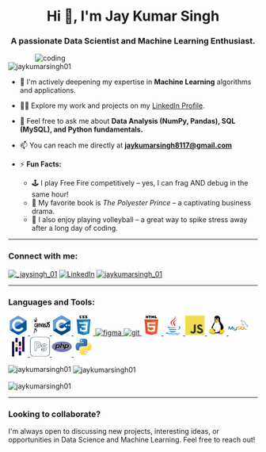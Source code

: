 <h1 align="center">Hi 👋, I'm Jay Kumar Singh</h1>
<h3 align="center">A passionate Data Scientist and Machine Learning Enthusiast.</h3>

<img align="right" alt="coding" width="450" src="https://camo.githubusercontent.com/5046cb083418fd1922b7f5990e594c3bb06f5d87e5516cd8839ae0aa48b3aec4/68747470733a2f2f696d%...gif">

<p align="left"> <img src="https://komarev.com/ghpvc/?username=jaykumarsingh01&label=Profile%20views&color=0e75b6&style=flat" alt="jaykumarsingh01" /> </p>

- 🌱 I'm actively deepening my expertise in **Machine Learning** algorithms and applications.
- 👨‍💻 Explore my work and projects on my [LinkedIn Profile](https://www.linkedin.com/in/jay-kumar-singh-7a91b0260/).
- 💬 Feel free to ask me about **Data Analysis (NumPy, Pandas), SQL (MySQL), and Python fundamentals.**
- 📫 You can reach me directly at **jaykumarsingh8117@gmail.com**

- ⚡ **Fun Facts:**
    * 🕹️ I play Free Fire competitively – yes, I can frag AND debug in the same hour!
    * 📖 My favorite book is *The Polyester Prince* – a captivating business drama.
    * 🏐 I also enjoy playing volleyball – a great way to spike stress away after a long day of coding.

---

<h3 align="left">Connect with me:</h3>
<p align="left">
<a href="https://twitter.com/_jaysingh_01" target="_blank"><img align="center" src="https://raw.githubusercontent.com/rahuldkjain/github-profile-readme-generator/master/src/images/icons/Social/twitter.svg" alt="_jaysingh_01" height="30" width="40" /></a>
<a href="https://www.linkedin.com/in/jay-kumar-singh-7a91b0260/" target="_blank"><img align="center" src="https://raw.githubusercontent.com/rahuldkjain/github-profile-readme-generator/master/src/images/icons/Social/linked-in-alt.svg" alt="LinkedIn" height="30" width="40" /></a>
<a href="https://instagram.com/jaykumarsingh_01" target="_blank"><img align="center" src="https://raw.githubusercontent.com/rahuldkjain/github-profile-readme-generator/master/src/images/icons/Social/instagram.svg" alt="jaykumarsingh_01" height="30" width="40" /></a>
</p>

---

<h3 align="left">Languages and Tools:</h3>
<p align="left"> <a href="https://www.cprogramming.com/" target="_blank" rel="noreferrer"> <img src="https://raw.githubusercontent.com/devicons/devicon/master/icons/c/c-original.svg" alt="c" width="40" height="40"/> </a> <a href="https://canvasjs.com" target="_blank" rel="noreferrer"> <img src="https://raw.githubusercontent.com/Hardik0307/Hardik0307/master/assets/canvasjs-charts.svg" alt="canvasjs" width="40" height="40"/> </a> <a href="https://www.w3schools.com/cpp/" target="_blank" rel="noreferrer"> <img src="https://raw.githubusercontent.com/devicons/devicon/master/icons/cplusplus/cplusplus-original.svg" alt="cplusplus" width="40" height="40"/> </a> <a href="https://www.w3schools.com/css/" target="_blank" rel="noreferrer"> <img src="https://raw.githubusercontent.com/devicons/devicon/master/icons/css3/css3-original-wordmark.svg" alt="css3" width="40" height="40"/> </a> <a href="https://www.figma.com/" target="_blank" rel="noreferrer"> <img src="https://www.vectorlogo.zone/logos/figma/figma-icon.svg" alt="figma" width="40" height="40"/> </a> <a href="https://git-scm.com/" target="_blank" rel="noreferrer"> <img src="https://www.vectorlogo.zone/logos/git-scm/git-scm-icon.svg" alt="git" width="40" height="40"/> </a> <a href="https://www.w3.org/html/" target="_blank" rel="noreferrer"> <img src="https://raw.githubusercontent.com/devicons/devicon/master/icons/html5/html5-original-wordmark.svg" alt="html5" width="40" height="40"/> </a> <a href="https://www.java.com" target="_blank" rel="noreferrer"> <img src="https://raw.githubusercontent.com/devicons/devicon/master/icons/java/java-original.svg" alt="java" width="40" height="40"/> </a> <a href="https://developer.mozilla.org/en-US/docs/Web/JavaScript" target="_blank" rel="noreferrer"> <img src="https://raw.githubusercontent.com/devicons/devicon/master/icons/javascript/javascript-original.svg" alt="javascript" width="40" height="40"/> </a> <a href="https://www.linux.org/" target="_blank" rel="noreferrer"> <img src="https://raw.githubusercontent.com/devicons/devicon/master/icons/linux/linux-original.svg" alt="linux" width="40" height="40"/> </a> <a href="https://www.mysql.com/" target="_blank" rel="noreferrer"> <img src="https://raw.githubusercontent.com/devicons/devicon/master/icons/mysql/mysql-original-wordmark.svg" alt="mysql" width="40" height="40"/> </a> <a href="https://pandas.pydata.org/" target="_blank" rel="noreferrer"> <img src="https://raw.githubusercontent.com/devicons/devicon/2ae2a900d2f041da66e950e4d48052658d850630/icons/pandas/pandas-original.svg" alt="pandas" width="40" height="40"/> </a> <a href="https://www.photoshop.com/en" target="_blank" rel="noreferrer"> <img src="https://raw.githubusercontent.com/devicons/devicon/master/icons/photoshop/photoshop-line.svg" alt="photoshop" width="40" height="40"/> </a> <a href="https://www.php.net" target="_blank" rel="noreferrer"> <img src="https://raw.githubusercontent.com/devicons/devicon/master/icons/php/php-original.svg" alt="php" width="40" height="40"/> </a> <a href="https://www.python.org" target="_blank" rel="noreferrer"> <img src="https://raw.githubusercontent.com/devicons/devicon/master/icons/python/python-original.svg" alt="python" width="40" height="40"/> </a> </p>

<p><img align="left" src="https://github-readme-stats.vercel.app/api/top-langs?username=jaykumarsingh01&show_icons=true&locale=en&layout=compact" alt="jaykumarsingh01" /></p>

<p>&nbsp;<img align="center" src="https://github-readme-stats.vercel.app/api?username=jaykumarsingh01&show_icons=true&locale=en" alt="jaykumarsingh01" /></p>

<p><img align="center" src="https://github-readme-streak-stats.herokuapp.com/?user=jaykumarsingh01&" alt="jaykumarsingh01" /></p>

---

### Looking to collaborate?

I'm always open to discussing new projects, interesting ideas, or opportunities in Data Science and Machine Learning. Feel free to reach out!
